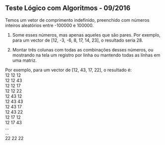 ## Teste Lógico com Algoritmos - 09/2016

Temos um vetor de comprimento indefinido, preenchido com números inteiros aleatórios entre -100000 e 100000.

1. Some esses números, mas apenas aqueles que são pares. Por exemplo, para um vector de [12, -3, -6, 8, 17, 14, 23], o resultado seria 28.

2. Montar três colunas com todas as combinações desses números, ou mostrando na tela um registro por linha ou mantendo todas as línhas em uma matriz.

Por exemplo, para um vector de [12, 43, 17, 22], o resultado é:  
12 12 12  
12 12 43  
12 12 17  
12 12 22  
12 43 12  
12 43 43  
12 43 17  
12 43 22  
12 17 12  
12 17 43  
...  
...  
22 22 22
